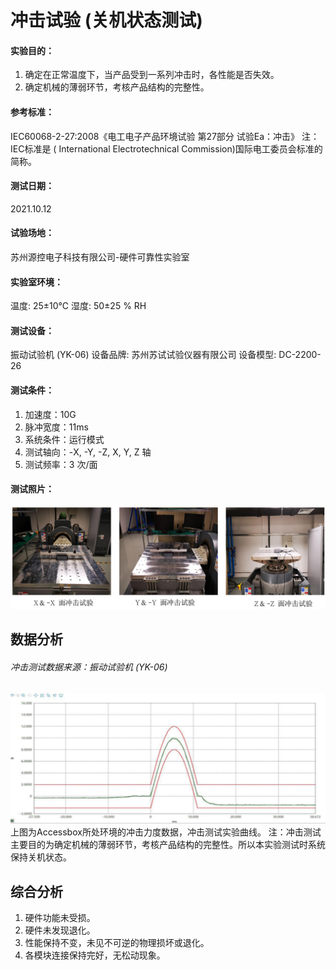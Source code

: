 # 冲击试验 (关机状态测试)

#### 实验目的：

1. 确定在正常温度下，当产品受到一系列冲击时，各性能是否失效。
2. 确定机械的薄弱环节，考核产品结构的完整性。

#### 参考标准：
IEC60068-2-27:2008《电工电子产品环境试验 第27部分 试验Ea：冲击》
注：IEC标准是 ( International Electrotechnical Commission)国际电工委员会标准的简称。

#### 测试日期：
2021.10.12

#### 试验场地：
苏州源控电子科技有限公司-硬件可靠性实验室

#### 实验室环境：
温度: 25±10℃   湿度: 50±25 % RH

#### 测试设备：
振动试验机 (YK-06)  设备品牌: 苏州苏试试验仪器有限公司 设备模型: DC-2200-26

#### 测试条件：

1. 加速度：10G 
2. 脉冲宽度：11ms 
3. 系统条件：运行模式 
4. 测试轴向：-X, -Y, -Z, X, Y, Z 轴 
5. 测试频率：3 次/面

#### 测试照片：
![low1](../images/impact1.png)

## 数据分析
###### 冲击测试数据来源：振动试验机 (YK-06)
![low1](../images/impact2.png)
上图为Accessbox所处环境的冲击力度数据，冲击测试实验曲线。
注：冲击测试主要目的为确定机械的薄弱环节，考核产品结构的完整性。所以本实验测试时系统保持关机状态。

## 综合分析

1. 硬件功能未受损。
2. 硬件未发现退化。
3. 性能保持不变，未见不可逆的物理损坏或退化。
4. 各模块连接保持完好，无松动现象。
